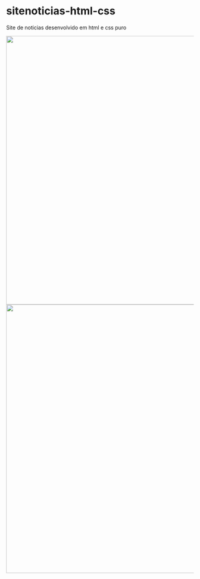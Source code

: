 # sitenoticias-html-css
Site de noticias desenvolvido em html e css puro

<img src="https://media-exp1.licdn.com/dms/image/C4D22AQFuBKxUsm03tw/feedshare-shrink_2048_1536/0/1614848786457?e=1617840000&v=beta&t=-5F_GA1SFrRoy1zNMlu5dWYQSAiTFgfJ-CyepBKIvYI" width="720">
<img src="https://media-exp1.licdn.com/dms/image/C4D22AQHFwjqyKWir4w/feedshare-shrink_2048_1536/0/1614848786412?e=1617840000&v=beta&t=YQyl0nxKKKH2HTJTSrMwQ5wfXiRK1cT6LLmnqQ5bvYU" width="720">
